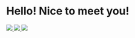 # Hello! Nice to meet you!
<a href="https://github.com/NicoEugui">
  <img src="https://github-readme-stats.vercel.app/api?username=NicoEugui&show_icons=true&theme=dark" />
</a>
<a href="https://github.com/NicoEugui">
  <img src="https://github-readme-stats.vercel.app/api/top-langs/?username=NicoEugui&layout=compact&theme=dark" />
</a>
<a href="https://github.com/NicoEugui">
  <img src="https://github-readme-stats.vercel.app/api/wakatime?username=NicoEugui&layout=compact&theme=dark)" />
</a>













